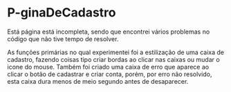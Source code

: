 # P-ginaDeCadastro
Está página está incompleta, sendo que encontrei vários problemas no código que não tive tempo de resolver.

As funções primárias no qual experimentei foi a  estilização de uma caixa de cadastro, fazendo coisas tipo criar bordas ao clicar nas caixas ou mudar o icone do mouse. Também foi criado uma caixa de erro que aparece ao clicar o botão de cadastrar e criar conta, porém, por erro não resolvido, esta caixa dura menos de meio segundo antes de desaparecer.
